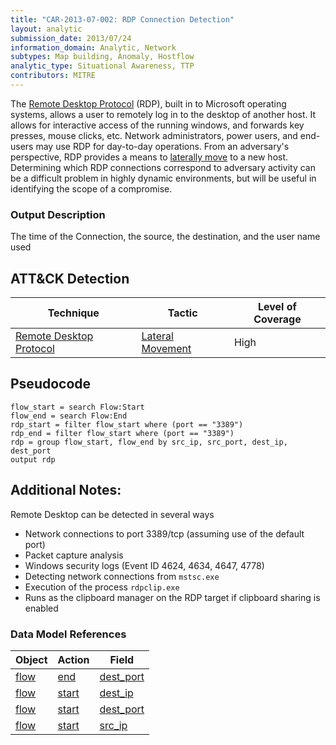 ```yaml
---
title: "CAR-2013-07-002: RDP Connection Detection"
layout: analytic
submission_date: 2013/07/24
information_domain: Analytic, Network
subtypes: Map building, Anomaly, Hostflow
analytic_type: Situational Awareness, TTP
contributors: MITRE
---
```


The [Remote Desktop Protocol](https://attack.mitre.org/techniques/T1076) (RDP), built in to Microsoft operating systems, allows a user to remotely log in to the desktop of another host. It allows for interactive access of the running windows, and forwards key presses, mouse clicks, etc. Network administrators, power users, and end-users may use RDP for day-to-day operations. From an adversary's perspective, RDP provides a means to [laterally move](https://attack.mitre.org/tactics/TA0008) to a new host. Determining which RDP connections correspond to adversary activity can be a difficult problem in highly dynamic environments, but will be useful in identifying the scope of a compromise.

### Output Description
The time of the Connection, the source, the destination, and the user name used

## ATT&CK Detection

|Technique |Tactic |Level of Coverage |
|---|---|---|
|[Remote Desktop Protocol](https://attack.mitre.org/techniques/T1076/)|[Lateral Movement](https://attack.mitre.org/tactics/TA0008)|High|

## Pseudocode
```
flow_start = search Flow:Start
flow_end = search Flow:End
rdp_start = filter flow_start where (port == "3389")
rdp_end = filter flow_start where (port == "3389")
rdp = group flow_start, flow_end by src_ip, src_port, dest_ip, dest_port
output rdp
```

## Additional Notes: 

Remote Desktop can be detected in several ways
* Network connections to port 3389/tcp (assuming use of the default port)
* Packet capture analysis
* Windows security logs (Event ID 4624, 4634, 4647, 4778)
* Detecting network connections from `mstsc.exe`
* Execution of the process `rdpclip.exe`
* Runs as the clipboard manager on the RDP target if clipboard sharing is enabled

### Data Model References

|Object|Action|Field|
|---|---|---|
| [flow](../data_model/flow) | [end](../data_model/flow#end) | [dest_port](../data_model/flow#dest_port) |
| [flow](../data_model/flow) | [start](../data_model/flow#start) | [dest_ip](../data_model/flow#dest_ip) |
| [flow](../data_model/flow) | [start](../data_model/flow#start) | [dest_port](../data_model/flow#dest_port) |
| [flow](../data_model/flow) | [start](../data_model/flow#start) | [src_ip](../data_model/flow#src_ip) |